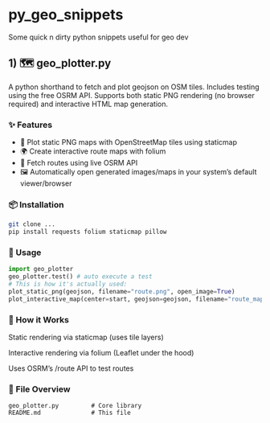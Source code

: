 # py_geo_snippets
Some quick n dirty python snippets useful for geo dev


## 1) 🗺️ geo_plotter.py
A python shorthand to fetch and plot geojson on OSM tiles. Includes testing using the free OSRM API.
Supports both static PNG rendering (no browser required) and interactive HTML map generation.

### ✨ Features
 - 🔵 Plot static PNG maps with OpenStreetMap tiles using staticmap
 - 🌍 Create interactive route maps with folium
 - 📡 Fetch routes using live OSRM API
 - 🖼️ Automatically open generated images/maps in your system’s default viewer/browser

### 📦 Installation
```bash
git clone ...
pip install requests folium staticmap pillow
```

### 🧩 Usage
```python
import geo_plotter
geo_plotter.test() # auto execute a test
# This is how it's actually used:
plot_static_png(geojson, filename="route.png", open_image=True)
plot_interactive_map(center=start, geojson=geojson, filename="route_map.html", open_browser=True)
```

### 🧠 How it Works

Static rendering via staticmap (uses tile layers)

Interactive rendering via folium (Leaflet under the hood)

Uses OSRM’s /route API to test routes

### 📁 File Overview
```
geo_plotter.py         # Core library
README.md              # This file
```
